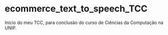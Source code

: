 # ecommerce_text_to_speech_TCC
Inicio do meu TCC, para conclusão do curso de Ciências da Computação na UNIP. 
